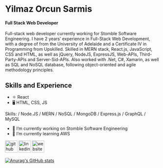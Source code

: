 # Yilmaz Orcun Sarmis
#### Full Stack Web Developer 
Full-stack web developer currently working for Stomble Software Engineering. I have 2 years’ experience in Full-Stack Web Development, with a degree of from the University of Adelaide and a Certificate IV in Programming from Upskilled. Skilled in MERN stack, React.js, JavaScript, CSS and HTML, as well as jQuery, NodeJS, ExpressJS, Web-APIs, Third-Party-APIs and Server-Sid-APIs. Also worked with .Net, C#, Xamarin, as well as SQL and NoSQL database, following object-oriented and agile methodology principles.

## Skills and Experience
* ⚛ React
* 🖥 HTML, CSS, JS

Skills:  / Node.JS / MERN / NoSQL / MongoDB / Express.js / GraphQL / MySQL

- 🔭 I’m currently working on Stomble Software Engineering 
- 🌱 I’m currently learning AWS 

[<img src='https://cdn.jsdelivr.net/npm/simple-icons@3.0.1/icons/github.svg' alt='github' height='40'>](https://github.com/orcunSarmis)  [<img src='https://cdn.jsdelivr.net/npm/simple-icons@3.0.1/icons/linkedin.svg' alt='linkedin' height='40'>](https://www.linkedin.com/in/https://www.linkedin.com/in/yorcun-sarmis//)  [<img src='https://cdn.jsdelivr.net/npm/simple-icons@3.0.1/icons/icloud.svg' alt='website' height='40'>](https://orcunsarmis.github.io/React-Portfolio/)  

[![Anurag's GitHub stats](https://github-readme-stats.vercel.app/api?username=orcunSarmis)](https://github.com/anuraghazra/github-readme-stats)
